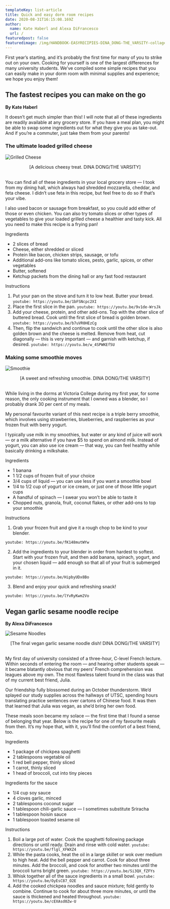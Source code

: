 ```yaml
---
templateKey: list-article
title: Quick and easy dorm room recipes
date: 2020-08-31T16:15:08.169Z
author:
  name: Kate Haberl and Alexa DiFrancesco
  url: /
featuredpost: false
featuredimage: /img/HANDBOOK-EASYRECIPIES-DINA_DONG-THE_VARSITY-collage.jpg
---
```

<!--StartFragment-->

First year’s starting, and it’s probably the first time for many of you to strike out on your own. Cooking for yourself is one of the largest differences for many university students. We’ve compiled some simple recipes that you can easily make in your dorm room with minimal supplies and experience; we hope you enjoy them! 

## The fastest recipes you can make on the go

**By Kate Haberl**

It doesn’t get much simpler than this! I will note that all of these ingredients are readily available at any grocery store. If you have a meal plan, you might be able to swap some ingredients out for what they give you as take-out. And if you’re a commuter, just take them from your parents!

### The ultimate loaded grilled cheese

![Grilled Cheese](/img/HANDBOOK-cooking_with_dorm_room_coverphotos-DINA_DONG-THE_VARSITY-grilled_cheese.jpg)

<center>[A delicious cheesy treat. DINA DONG/THE VARSITY]</center>
<br/>

You can find all of these ingredients in your local grocery store — I took from my dining hall, which always had shredded mozzarella, cheddar, and feta cheese. I didn’t use feta in this recipe, but feel free to do so if that’s your vibe. 

I also used bacon or sausage from breakfast, so you could add either of those or even chicken. You can also try tomato slices or other types of vegetables to give your loaded grilled cheese a healthier and tasty kick. All you need to make this recipe is a frying pan!

Ingredients

* 2 slices of bread
* Cheese, either shredded or sliced
* Protein like bacon, chicken strips, sausage, or tofu
* Additional add-ons like tomato slices, pesto, garlic, spices, or other vegetables
* Butter, softened
* Ketchup packets from the dining hall or any fast food restaurant

Instructions

1. Put your pan on the stove and turn it to low heat. Butter your bread.
`youtube: https://youtu.be/1bFSNcpc2XI`
2. Place the first slice in the pan.
`youtube: https://youtu.be/9v1de-WrsJk`
3. Add your cheese, protein, and other add-ons. Top with the other slice of buttered bread. Cook until the first slice of bread is golden brown. 
`youtube: https://youtu.be/b7uVR0HEzCg`
4. Then, flip the sandwich and continue to cook until the other slice is also golden brown and the cheese is melted. Remove from heat, cut diagonally — this is very important — and garnish with ketchup, if desired.
`youtube: https://youtu.be/w_4SPWKEf5U`


### Making some smoothie moves

![Smoothie](/img/HANDBOOK-cooking_with_dorm_room_coverphotos-DINA_DONG-THE_VARSITY-smoothie.jpg)

<center>[A sweet and refreshing smoothie. DINA DONG/THE VARSITY]</center>
<br/>

While living in the dorms at Victoria College during my first year, for some reason, the only cooking instrument that I owned was a blender, so I probably drank 30 per cent of my meals.

My personal favourite variant of this next recipe is a triple berry smoothie, which involves using strawberries, blueberries, and raspberries as your frozen fruit with berry yogurt. 

I typically use milk in my smoothies, but water or any kind of juice will work — or a milk alternative if you have $5 to spend on almond milk. Instead of yogurt, you can also use ice cream — that way, you can feel healthy while basically drinking a milkshake. 

Ingredients

* 1 banana
* 1 1/2 cups of frozen fruit of your choice
* 3/4 cups of liquid — you can use less if you want a smoothie bowl
* 1/4 to 1/2 cup of yogurt or ice cream, or just one of those little yogurt cups
* A handful of spinach — I swear you won’t be able to taste it
* Chopped nuts, granola, fruit, coconut flakes, or other add-ons to top your smoothie

Instructions

1. Grab your frozen fruit and give it a rough chop to be kind to your blender.

`youtube: https://youtu.be/fK148mutWYw`

2. Add the ingredients to your blender in order from hardest to softest. Start with your frozen fruit, and then add banana, spinach, yogurt, and your chosen liquid — add enough so that all of your fruit is submerged in it.

`youtube: https://youtu.be/HipbyUDx8Bo`

3. Blend and enjoy your quick and refreshing snack!

`youtube: https://youtu.be/lYvRyKwm2Vo`



## Vegan garlic sesame noodle recipe

**By Alexa DiFrancesco**

![Sesame Noodles](/img/vegan_sesame_noodles_photo-DINA_DONG_THE_VARSITY.jpg)

<center>[The final vegan garlic sesame noodle dish! DINA DONG/THE VARSITY]</center>
<br/>

My first day of university consisted of a three-hour, C-level French lecture. Within seconds of entering the room — and hearing other students speak — it became blatantly obvious that my peers’ French comprehension was leagues above my own. The most flawless talent found in the class was that of my current best friend, Julia. 

Our friendship fully blossomed during an October thunderstorm. We’d splayed our study supplies across the hallways of UTSC, spending hours translating practice sentences over cartons of Chinese food. It was then that learned that Julia was vegan, as she’d bring her own food. 

These meals soon became my solace — the first time that I found a sense of belonging that year. Below is the recipe for one of my favourite meals from then. It’s my hope that, with it, you’ll find the comfort of a best friend, too.


Ingredients

* 1 package of chickpea spaghetti
* 2 tablespoons vegetable oil
* 1 red bell pepper, thinly sliced
* 1 carrot, thinly sliced
* 1 head of broccoli, cut into tiny pieces

Ingredients for the sauce

* 1/4 cup soy sauce
* 4 cloves garlic, minced
* 2 tablespoons coconut sugar
* 1 tablespoon chili-garlic sauce — I sometimes substitute Sriracha
* 1 tablespoon hoisin sauce
* 1 tablespoon toasted sesame oil

Instructions

1. Boil a large pot of water. Cook the spaghetti following package directions or until ready. Drain and rinse with cold water.
`youtube: https://youtu.be/flgl_XFWXZ4`
2. While the pasta cooks, heat the oil in a large skillet or wok over medium to high heat. Add the bell pepper and carrot. Cook for about three minutes. Add the broccoli, and cook for another two minutes until the broccoli turns bright green.
`youtube: https://youtu.be/Si3QX_fZFYs`
3. Whisk together all of the sauce ingredients in a small bowl. 
`youtube: https://youtu.be/OyEsC87_O2E`
4. Add the cooked chickpea noodles and sauce mixture; fold gently to combine. Continue to cook for about three more minutes, or until the sauce is thickened and heated throughout. 
`youtube: https://youtu.be/cEXAsd0Zw-U`


<style>
.unordered-list-wrapper > * > ul {
    list-style : disclosure-closed;
}
.unordered-list-wrapper > * > ul > li {
  font-size : 1rem;
  font-weight : bold;
}


.unordered-list-wrapper > * > ol > li {
  font-size : 1.25rem;
  font-weight : bold;
  margin : 1em auto;
}
.gatsby-resp-iframe-wrapper {
  margin : 2em auto;
}

</style>
<!--EndFragment-->